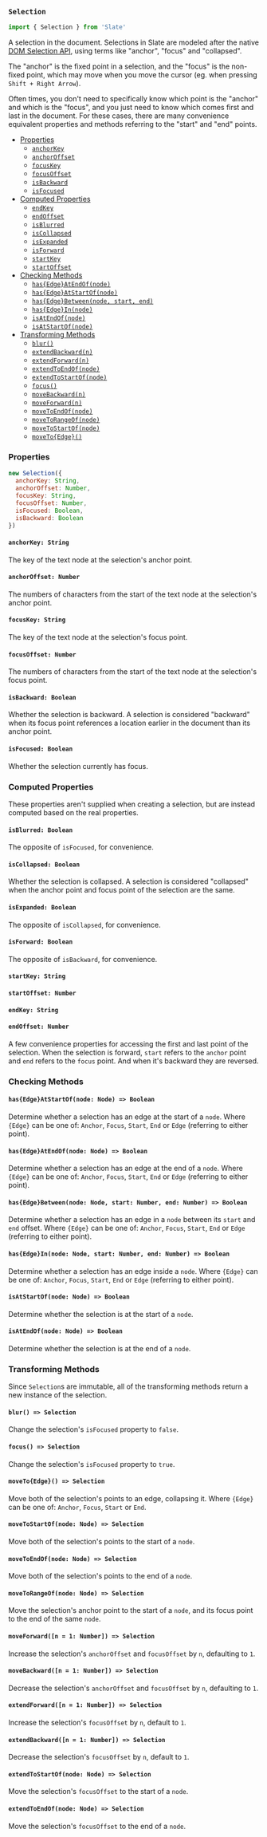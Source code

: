 
### `Selection`

```js
import { Selection } from 'Slate'
```

A selection in the document. Selections in Slate are modeled after the native [DOM Selection API](https://developer.mozilla.org/en-US/docs/Web/API/Selection), using terms like "anchor", "focus" and "collapsed".

The "anchor" is the fixed point in a selection, and the "focus" is the non-fixed point, which may move when you move the cursor (eg. when pressing `Shift + Right Arrow`).

Often times, you don't need to specifically know which point is the "anchor" and which is the "focus", and you just need to know which comes first and last in the document. For these cases, there are many convenience equivalent properties and methods referring to the "start" and "end" points.

- [Properties](#properties)
  - [`anchorKey`](#anchorkey-string)
  - [`anchorOffset`](#anchoroffset-number)
  - [`focusKey`](#focuskey-string)
  - [`focusOffset`](#focusoffset-number)
  - [`isBackward`](#isbackward-boolean)
  - [`isFocused`](#isfocused-boolean)
- [Computed Properties](#computed-properties)
  - [`endKey`](#endkey-string)
  - [`endOffset`](#endoffset-number) 
  - [`isBlurred`](#isblurred-boolean)
  - [`isCollapsed`](#iscollapsed-boolean)
  - [`isExpanded`](#isExpanded-boolean)
  - [`isForward`](#isForward-boolean)
  - [`startKey`](#startkey-string)
  - [`startOffset`](#startoffset-number)
- [Checking Methods](#checking-methods)
  - [`has{Edge}AtEndOf(node)`](hasedgeatendof-node)
  - [`has{Edge}AtStartOf(node)`](hasedgeatstartof-node)
  - [`has{Edge}Between(node, start, end)`](hasedgebetween-node-start-end)
  - [`has{Edge}In(node)`](hasedgein-node)
  - [`isAtEndOf(node)`](isatendof-node)
  - [`isAtStartOf(node)`](isatstartof-node)
- [Transforming Methods](#transforming-methods)
  - [`blur()`](blur)
  - [`extendBackward(n)`](extendbackward-n)
  - [`extendForward(n)`](extendforward-n)
  - [`extendToEndOf(node)`](extendtoendof-node)
  - [`extendToStartOf(node)`](extendtostartof-node)
  - [`focus()`](focus)
  - [`moveBackward(n)`](movebackward-n)
  - [`moveForward(n)`](moveforward-n)
  - [`moveToEndOf(node)`](movetoendof-node)
  - [`moveToRangeOf(node)`](movetorangeof-node)
  - [`moveToStartOf(node)`](movetostartof-node)
  - [`moveTo{Edge}()`](movetoedge)


### Properties

```js
new Selection({
  anchorKey: String,
  anchorOffset: Number,
  focusKey: String,
  focusOffset: Number,
  isFocused: Boolean,
  isBackward: Boolean  
})
```

#### `anchorKey: String`

The key of the text node at the selection's anchor point.

#### `anchorOffset: Number`

The numbers of characters from the start of the text node at the selection's anchor point.

#### `focusKey: String`

The key of the text node at the selection's focus point.

#### `focusOffset: Number`

The numbers of characters from the start of the text node at the selection's focus point.

#### `isBackward: Boolean`

Whether the selection is backward. A selection is considered "backward" when its focus point references a location earlier in the document than its anchor point.

#### `isFocused: Boolean`

Whether the selection currently has focus.


### Computed Properties

These properties aren't supplied when creating a selection, but are instead computed based on the real properties.

#### `isBlurred: Boolean`

The opposite of `isFocused`, for convenience.

#### `isCollapsed: Boolean`

Whether the selection is collapsed. A selection is considered "collapsed" when the anchor point and focus point of the selection are the same.

#### `isExpanded: Boolean`

The opposite of `isCollapsed`, for convenience.

#### `isForward: Boolean`

The opposite of `isBackward`, for convenience.

#### `startKey: String`
#### `startOffset: Number`
#### `endKey: String`
#### `endOffset: Number`

A few convenience properties for accessing the first and last point of the selection. When the selection is forward, `start` refers to the `anchor` point and `end` refers to the `focus` point. And when it's backward they are reversed.


### Checking Methods

#### `has{Edge}AtStartOf(node: Node) => Boolean`

Determine whether a selection has an edge at the start of a `node`. Where `{Edge}` can be one of: `Anchor`, `Focus`, `Start`, `End` or `Edge` (referring to either point).

#### `has{Edge}AtEndOf(node: Node) => Boolean`

Determine whether a selection has an edge at the end of a `node`. Where `{Edge}` can be one of: `Anchor`, `Focus`, `Start`, `End` or `Edge` (referring to either point).

#### `has{Edge}Between(node: Node, start: Number, end: Number) => Boolean`

Determine whether a selection has an edge in a `node` between its `start` and `end` offset. Where `{Edge}` can be one of: `Anchor`, `Focus`, `Start`, `End` or `Edge` (referring to either point).

#### `has{Edge}In(node: Node, start: Number, end: Number) => Boolean`

Determine whether a selection has an edge inside a `node`. Where `{Edge}` can be one of: `Anchor`, `Focus`, `Start`, `End` or `Edge` (referring to either point).

#### `isAtStartOf(node: Node) => Boolean`

Determine whether the selection is at the start of a `node`.

#### `isAtEndOf(node: Node) => Boolean`

Determine whether the selection is at the end of a `node`.


### Transforming Methods

Since `Selection`s are immutable, all of the transforming methods return a new instance of the selection.

#### `blur() => Selection`

Change the selection's `isFocused` property to `false`.

#### `focus() => Selection`

Change the selection's `isFocused` property to `true`.

#### `moveTo{Edge}() => Selection`

Move both of the selection's points to an edge, collapsing it. Where `{Edge}` can be one of: `Anchor`, `Focus`, `Start` or `End`.

#### `moveToStartOf(node: Node) => Selection`

Move both of the selection's points to the start of a `node`.

#### `moveToEndOf(node: Node) => Selection`

Move both of the selection's points to the end of a `node`.

#### `moveToRangeOf(node: Node) => Selection`

Move the selection's anchor point to the start of a `node`, and its focus point to the end of the same `node`.

#### `moveForward([n = 1: Number]) => Selection`

Increase the selection's `anchorOffset` and `focusOffset` by `n`, defaulting to `1`.

#### `moveBackward([n = 1: Number]) => Selection`

Decrease the selection's `anchorOffset` and `focusOffset` by `n`, defaulting to `1`.

#### `extendForward([n = 1: Number]) => Selection`

Increase the selection's `focusOffset` by `n`, default to `1`.

#### `extendBackward([n = 1: Number]) => Selection`

Decrease the selection's `focusOffset` by `n`, default to `1`.

#### `extendToStartOf(node: Node) => Selection`

Move the selection's `focusOffset` to the start of a `node`.

#### `extendToEndOf(node: Node) => Selection`

Move the selection's `focusOffset` to the end of a `node`.
